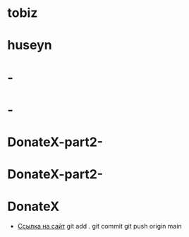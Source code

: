 # tobiz
# huseyn
# -
# -
# DonateX-part2-
# DonateX-part2-
# DonateX

* [Ссылка на сайт](https://sharipovhuseyn.github.io/DonateX/)
git add .
git commit
git push origin main